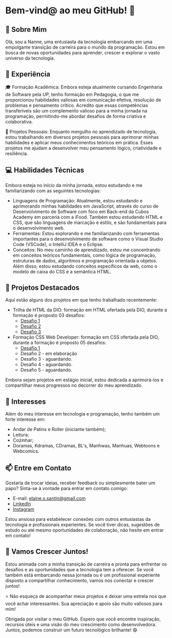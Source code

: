 # Bem-vind@ ao meu GitHub! 👋

## 📖 Sobre Mim

Olá, sou a Nanne, uma entusiasta da tecnologia embarcando em uma empolgante transição de carreira para o mundo da programação. Estou em busca de novas oportunidades para aprender, crescer e explorar o vasto universo da tecnologia.

## 💼 Experiência

🎓 Formação Acadêmica: Embora esteja atualmente cursando Engenharia de Software pela UP, tenho formação em Pedagogia, o que me proporcionou habilidades valiosas em comunicação efetiva, resolução de problemas e pensamento crítico. Acredito que essas competências transferíveis são um complemento valioso para a minha jornada na programação, permitindo-me abordar desafios de forma criativa e colaborativa.

💼 Projetos Pessoais: Enquanto mergulho no aprendizado de tecnologia, estou trabalhando em diversos projetos pessoais para aprimorar minhas habilidades e aplicar meus conhecimentos teóricos em prática. Esses projetos me ajudam a desenvolver meu pensamento lógico, criatividade e resiliência.

## 💻 Habilidades Técnicas

Embora esteja no início da minha jornada, estou estudando e me familiarizando com as seguintes tecnologias:

- Linguagens de Programação: Atualmente, estou estudando e aprimorando minhas habilidades em JavaScript, através do curso de Desenvolvimento de Software com foco em Back-end da Cubos Academy em parceria com a iFood. Também estou estudando HTML e CSS, que são linguagens de marcação e estilo, e são fundamentais para o desenvolvimento web.
- Ferramentas: Estou explorando e me familiarizando com ferramentas importantes para o desenvolvimento de software como o Visual Studio Code (VSCode), o IntelliJ IDEA e o Eclipse.
- Conceitos: No meu caminho de aprendizado, estou me concentrando em conceitos teóricos fundamentais, como lógica de programação, estruturas de dados, algoritmos e programação orientada a objetos. Além disso, estou estudando conceitos específicos da web, como o modelo de caixa do CSS e a semântica HTML.

## 🔭 Projetos Destacados

Aqui estão alguns dos projetos em que tenho trabalhado recentemente:

- Trilha de HTML da DIO: formação em HTML ofertada pela DIO, durante a formação é proposto 03 desafios:
  - [Desafio 1](https://github.com/NanneSantin/trilha-html-modulo-1.git)
  - [Desafio 2](https://github.com/NanneSantin/trilha-html-modulo-2.git)
  - [Desafio 3](https://github.com/NanneSantin/trilha-html-modulo-3.git)
- Formação CSS Web Developer: formação em CSS ofertada pela DIO, durante a formação é proposto 05 desafios:
  - [Desafio 1](https://github.com/NanneSantin/trilha-css-desafio-01.git)
  - Desafio 2 - em elaboração
  - Desafio 3 - aguardando.
  - Desafio 4 - aguardando.
  - Desafio 5 - aguardando.

Embora sejam projetos em estágio inicial, estou dedicada a aprimorá-los e compartilhar meus progressos no decorrer do meu aprendizado.

## 🌱 Interesses

Além do meu interesse em tecnologia e programação, tenho também um forte interesse em:

- Andar de Patins e Roller (iniciante também);
- Leitura;
- Cozinhar;
- Doramas, Kdramas, CDramas, BL's, Manhwas, Manhuas, Webtoons e Webcomics.

## 📫 Entre em Contato

Gostaria de trocar ideias, receber feedback ou simplesmente bater um papo? Sinta-se à vontade para entrar em contato comigo:

- E-mail: elaine.s.santin@gmail.com
- [LinkedIn](https://www.linkedin.com/in/elaine-stefani/)
- [Instagram](https://www.instagram.com/nannesantin/)

Estou ansiosa para estabelecer conexões com outros entusiastas da tecnologia e profissionais experientes. Se você tiver dicas, sugestões de estudo ou até mesmo oportunidades de colaboração, não hesite em entrar em contato!

## 🚀 Vamos Crescer Juntos!

Estou animada com a minha transição de carreira e pronta para enfrentar os desafios e as oportunidades que a tecnologia tem a oferecer. Se você também está embarcando nessa jornada ou é um profissional experiente disposto a compartilhar conhecimento, vamos nos conectar e crescer juntos!

⭐️ Não esqueça de acompanhar meus projetos e deixar uma estrela nos que você achar interessantes. Sua apreciação e apoio são muito valiosos para mim!

Obrigada por visitar o meu GitHub. Espero que você encontre inspiração, recursos úteis e uma visão do meu crescimento como desenvolvedora. Juntos, podemos construir um futuro tecnológico brilhante! 😄
